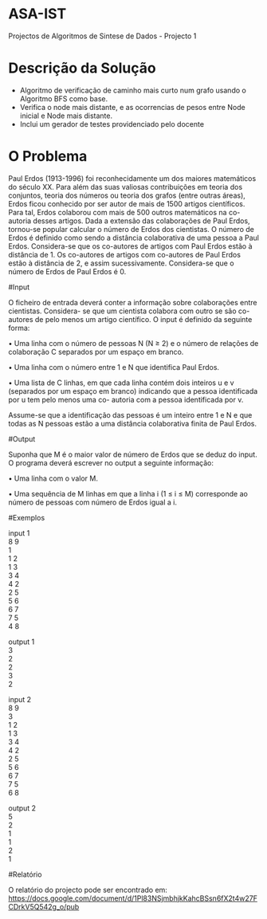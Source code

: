 # ASA-IST
Projectos de Algoritmos de Sintese de Dados - Projecto 1

# Descrição da Solução

 - Algoritmo de verificação de caminho mais curto num grafo usando o Algoritmo BFS como base.
 - Verifica o node mais distante, e as ocorrencias de pesos entre Node inicial e Node mais distante.
 - Inclui um gerador de testes providenciado pelo docente

# O Problema

Paul Erdos (1913-1996) foi reconhecidamente um dos maiores matemáticos do século XX.
Para além das suas valiosas contribuições em teoria dos conjuntos, teoria dos números ou teoria
dos grafos (entre outras áreas), Erdos ficou conhecido por ser autor de mais de 1500 artigos
científicos. Para tal, Erdos colaborou com mais de 500 outros matemáticos na co-autoria desses
artigos.
Dada a extensão das colaborações de Paul Erdos, tornou-se popular calcular o número de
Erdos dos cientistas. O número de Erdos é definido como sendo a distância colaborativa de
uma pessoa a Paul Erdos. Considera-se que os co-autores de artigos com Paul Erdos estão à
distância de 1. Os co-autores de artigos com co-autores de Paul Erdos estão à distância de 2, e
assim sucessivamente. Considera-se que o número de Erdos de Paul Erdos é 0.

#Input

O ficheiro de entrada deverá conter a informação sobre colaborações entre cientistas. Considera-
se que um cientista colabora com outro se são co-autores de pelo menos um artigo científico. O
input é definido da seguinte forma:

• Uma linha com o número de pessoas N (N ≥ 2) e o número de relações de colaboração C
separados por um espaço em branco.

• Uma linha com o número entre 1 e N que identifica Paul Erdos.

• Uma lista de C linhas, em que cada linha contém dois inteiros u e v (separados por um
espaço em branco) indicando que a pessoa identificada por u tem pelo menos uma co-
autoria com a pessoa identificada por v.

Assume-se que a identificação das pessoas é um inteiro entre 1 e N e que todas as N pessoas
estão a uma distância colaborativa finita de Paul Erdos.

#Output

Suponha que M é o maior valor de número de Erdos que se deduz do input. O programa deverá
escrever no output a seguinte informação:

• Uma linha com o valor M.

• Uma sequência de M linhas em que a linha i (1 ≤ i ≤ M) corresponde ao número de
pessoas com número de Erdos igual a i.

#Exemplos

input 1  
8 9  
1  
1 2  
1 3  
3 4  
4 2  
2 5  
5 6  
6 7  
7 5  
4 8  

output 1  
3  
2  
2  
3  
2  

input 2  
8 9  
3  
1 2  
1 3  
3 4  
4 2  
2 5  
5 6  
6 7  
7 5  
6 8  

output 2  
5  
2  
1  
1  
2  
1  

#Relatório  

O  relatório do projecto pode ser encontrado em:
https://docs.google.com/document/d/1Pl83NSjmbhjkKahcBSsn6fX2t4w27FCDrkV5Q542g_o/pub
